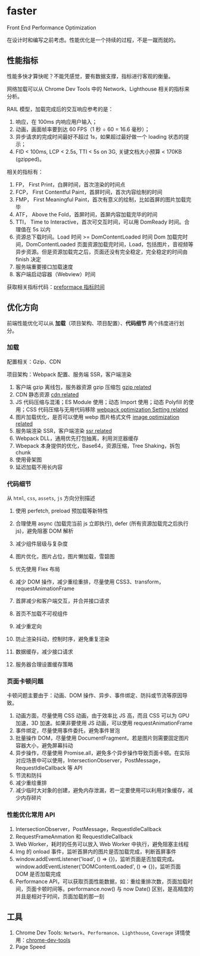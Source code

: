 # faster
Front End Performance Optimization

在设计时和编写之前考虑。性能优化是一个持续的过程，不是一蹴而就的。

## 性能指标

性能多快才算快呢？不能凭感觉，要有数据支撑，指标进行客观的衡量。

网络加载可以从 Chrome Dev Tools 中的 Network、Lighthouse 相关的指标来分析。

RAIL 模型，加载完成后的交互响应参考的是：
1. 响应，在 100ms 内响应用户输入；
2. 动画，画面帧率要到达 60 FPS（1 秒 ÷ 60 = 16.6 毫秒）；
3. 异步请求的完成时间最好不超过 1s，如果超过最好做一个 loading 状态的提示；
4. FID < 100ms, LCP < 2.5s, TTI < 5s on 3G, 关键文档大小预算 < 170KB (gzipped)。

相关的指标有：
1. FP， First Print，白屏时间，首次渲染的时间点
2. FCP， First Contentful Paint，首屏时间，首次内容绘制的时间
3. FMP， First Meaningful Paint，首次有意义的绘制，比如首屏的图片加载完毕
4. ATF， Above the Fold，首屏时间，首屏内容加载完毕的时间
5. TTI， Time to Interactive，首次可交互时间，可以用 DomReady 时间。合理值在 5s 以内
6. 资源总下载时间。Load 时间 >= DomContentLoaded 时间
  Dom 加载完时间，DomContentLoaded
  页面资源加载完时间，Load，包括图片，音视频等异步资源。但是资源加载完之后，页面还没有完全稳定，完全稳定的时间由 finish 决定
7. 服务端重要接口加载速度
8. 客户端启动容器（Webview）时间

获取相关指标代码：[preformace 指标时间](./src/performance.md)

## 优化方向

前端性能优化可以从 **加载**（项目架构、项目配置）、**代码细节** 两个纬度进行划分。

### 加载

配置相关：Gzip、CDN

项目架构：Webpack 配置、服务端 SSR，客户端渲染

1. 客户端 gzip 离线包，服务器资源 gzip 压缩包 [gzip related](./src/optimization-direction/gzip.md)
2. CDN 静态资源 [cdn related](./src/optimization-direction/cdn.md)
3. JS 代码压缩与混淆；ES Module 使用；动态 Import 使用；动态 Polyfill 的使用；CSS 代码压缩与无用代码移除 [webpack optimization Setting related](./src/optimization-direction/building-tools-optimization-setting.md)
4. 图片加载优化，是否可以使用 webp 图片格式文件 [image optimization related](./src/optimization-direction/image-optimization.md)
5. 服务端渲染 SSR，客户端渲染 [ssr related](./src/optimization-direction/ssr.md)
6. Webpack DLL，通用优先打包抽离，利用浏览器缓存
7. Wbepack 本身提供的优化，Base64，资源压缩，Tree Shaking，拆包 chunk
8. 使用骨架图
9. 延迟加载不用长内容

### 代码细节

从 `html`, `css`, `assets`, `js` 方向分别描述

1. 使用 perfetch, preload 预加载等新特性
2. 合理使用 async (加载完当前 js 立即执行), defer (所有资源加载完之后执行 js)，避免阻塞 DOM 解析
3. 减少组件层级与复杂度
4. 图片优化，图片占位，图片懒加载，雪碧图

5. 优先使用 Flex 布局
6. 减少 DOM 操作，减少重绘重排，尽量使用 CSS3、transform，requestAnimationFrame

7. 首屏减少和客户端交互，并合并接口请求
8. 首页不加载不可视组件
9. 减少重定向
10. 防止渲染抖动，控制时序，避免重复渲染
11. 数据缓存，减少接口请求
12. 服务器合理设置缓存策略

### 页面卡顿问题

卡顿问题主要由于：动画、DOM 操作、异步、事件绑定、防抖或节流等原因导致。

1. 动画方面，尽量使用 CSS 动画，由于效率比 JS 高，而且 CSS 可以为 GPU 加速，3D 加速。如果非要使用 JS 动画，可以使用 requestAnimationFrame
2. 事件绑定，尽量使用事件委托，避免事件冒泡
3. 批量操作 DOM，尽量使用 DocumentFragment，若是图片则需要固定图片容器大小，避免屏幕抖动
4. 异步操作，尽量使用 Promise.all，避免多个异步操作导致页面卡顿。在实际对应场景中可以使用，IntersectionObserver，PostMessage，RequestIdleCallback 等 API
5. 节流和防抖
6. 减少重绘重排
7. 减少临时大对象的创建，避免内存泄漏，若一定要使用可以利用对象缓存，减少内存碎片

### 性能优化常用 API

1. IntersectionObserver，PostMessage，RequestIdleCallback
2. RequestFrameAnmation 和 RequestIdleCallback
3. Web Worker，耗时的任务可以放入 Web Worker 中执行，避免阻塞主线程
4. Img 的 onload 事件，监听首屏内的图片是否加载完成，判断首屏事件
5. window.addEventListener('load', () => {})，监听页面是否加载完成。 window.addEventListener('DOMContentLoaded', () => {})，监听页面 DOM 是否加载完成
6. Performance API，可以获取页面性能数据，如：重绘重排次数，页面加载时间，页面卡顿时间等。performance.now() 与 now Date() 区别，是高精度的并且是相对于时间，页面加载的那一刻

## 工具

1. Chrome Dev Tools: `Network`、`Performance`、`Lighthouse`, `Coverage`
详情使用：[chrome-dev-tools](./src/chrome-dev-tools.md)
2. Page Speed
